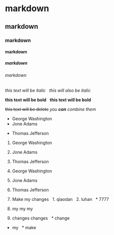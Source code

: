# markdown
## markdown
### markdown
#### markdown
##### markdown
###### markdown



*this text will be italic*  
_this will also be italic_

**this text will be bold**  
__this text will be bold__  

~~this text will be delete~~
_you **can** combine them_



- George Washington
- Jone Adams
* Thomas Jefferson


1. George Washington
2. Jone Adams
3. Thomas Jefferson


1. George Washington
1. Jone Adams
1. Thomas Jefferson



1. Make my changes
  1. qiaodan
  2. luhan
    * 7777
2. my my my
3. changes changes
  * change
  * my
    * make
    
    
    
    
    
    
    
    


